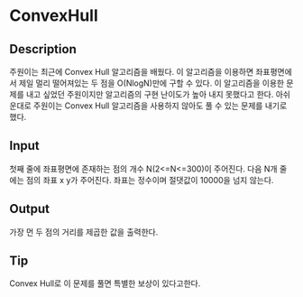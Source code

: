 # ConvexHull

## Description

주원이는 최근에 Convex Hull 알고리즘을 배웠다. 이 알고리즘을 이용하면 좌표평면에서 제일 멀리 떨어져있는 두 점을 O(NlogN)만에 구할 수 있다. 이 알고리즘을 이용한 문제를 내고 싶었던 주원이지만 알고리즘의 구현 난이도가 높아 내지 못했다고 한다. 아쉬운대로 주원이는 Convex Hull 알고리즘을 사용하지 않아도 풀 수 있는 문제를 내기로 했다.

## Input

첫째 줄에 좌표평면에 존재하는 점의 개수 N(2<=N<=300)이 주어진다. 다음 N개 줄에는 점의 좌표 x y가 주어진다. 좌표는 정수이며 절댓값이 10000을 넘지 않는다.

## Output

가장 먼 두 점의 거리를 제곱한 값을 출력한다.

## Tip

Convex Hull로 이 문제를 풀면 특별한 보상이 있다고한다.